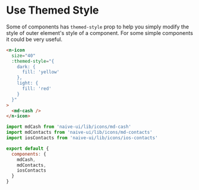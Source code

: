 # Use Themed Style
Some of components has `themed-style` prop to help you simply modify the style of outer element's style of a component. For some simple components it could be very useful.
```html
<n-icon
  size="40"
  :themed-style="{
    dark: {
      fill: 'yellow'
    },
    light: {
      fill: 'red'
    }
  }"
>
  <md-cash />
</n-icon>
```
```js
import mdCash from 'naive-ui/lib/icons/md-cash'
import mdContacts from 'naive-ui/lib/icons/md-contacts'
import iosContacts from 'naive-ui/lib/icons/ios-contacts'

export default {
  components: {
    mdCash,
    mdContacts,
    iosContacts
  }
}
```
